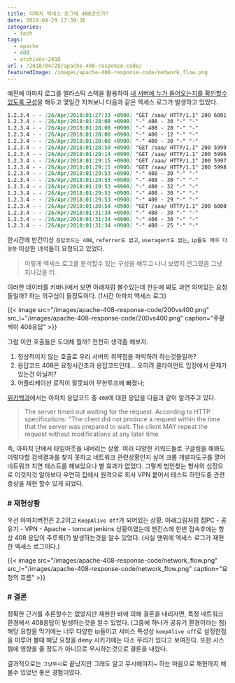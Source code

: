 ```yaml
---
title: 아파치 엑세스 로그에 408코드가?
date: 2018-04-29 17:39:36
categories:
  - tech
tags: 
  - apache
  - 408
  - archives-2018
url : /2018/04/29/apache-408-response-code/
featuredImage: /images/apache-408-response-code/network_flow.png
---
```

예전에 아파치 로그를 엘라스틱 스택을 활용하여 [내 서버에 누가 들어오는지를 확인할수 있도록 구성](https://taetaetae.github.io/2018/04/10/apache-access-log-user-agent)을 해두고 몇일간 지켜보니 다음과 같은 엑세스 로그가 발생하고 있었다.<!-- more -->
```markdown
1.2.3.4 - - [26/Apr/2018:01:27:33 +0900] "GET /aaa/ HTTP/1.1" 200 6001 30788 "http://www.naver.com" "Mozilla/5.0 (Windows NT 6.1; Win64; x64) AppleWebKit/537.36 (KHTML, like Gecko) Chrome/65.0.3325.181 Safari/537.36"
1.2.3.4 - - [26/Apr/2018:01:28:08 +0900] "-" 408 - 30 "-" "-"
1.2.3.4 - - [26/Apr/2018:01:28:08 +0900] "-" 408 - 28 "-" "-"
1.2.3.4 - - [26/Apr/2018:01:28:08 +0900] "-" 408 - 12 "-" "-"
1.2.3.4 - - [26/Apr/2018:01:28:08 +0900] "-" 408 - 30 "-" "-"
1.2.3.4 - - [26/Apr/2018:01:28:50 +0900] "GET /aaa/ HTTP/1.1" 200 5999 13521 "http://www.naver.com/" "Mozilla/5.0 (Windows NT 6.1; Win64; x64) AppleWebKit/537.36 (KHTML, like Gecko) Chrome/65.0.3325.181 Safari/537.36"
1.2.3.4 - - [26/Apr/2018:01:29:14 +0900] "GET /aaa/ HTTP/1.1" 200 5996 19437 "http://www.naver.com" "Mozilla/5.0 (Windows NT 6.1; Win64; x64) AppleWebKit/537.36 (KHTML, like Gecko) Chrome/65.0.3325.181 Safari/537.36"
1.2.3.4 - - [26/Apr/2018:01:29:15 +0900] "GET /aaa/ HTTP/1.1" 200 5997 17553 "http://www.naver.com" "Mozilla/5.0 (Windows NT 6.1; Win64; x64) AppleWebKit/537.36 (KHTML, like Gecko) Chrome/65.0.3325.181 Safari/537.36"
1.2.3.4 - - [26/Apr/2018:01:29:15 +0900] "GET /aaa/ HTTP/1.1" 200 5998 17429 "http://www.naver.com/" "Mozilla/5.0 (Windows NT 6.1; Win64; x64) AppleWebKit/537.36 (KHTML, like Gecko) Chrome/65.0.3325.181 Safari/537.36"
1.2.3.4 - - [26/Apr/2018:01:29:53 +0900] "-" 408 - 30 "-" "-"
1.2.3.4 - - [26/Apr/2018:01:29:53 +0900] "-" 408 - 30 "-" "-"
1.2.3.4 - - [26/Apr/2018:01:29:53 +0900] "-" 408 - 32 "-" "-"
1.2.3.4 - - [26/Apr/2018:01:29:53 +0900] "-" 408 - 38 "-" "-"
1.2.3.4 - - [26/Apr/2018:01:29:53 +0900] "-" 408 - 29 "-" "-"
1.2.3.4 - - [26/Apr/2018:01:30:54 +0900] "GET /aaa/ HTTP/1.1" 200 6000 17881 "http://www.naver.com" "Mozilla/5.0 (Windows NT 6.1; Win64; x64) AppleWebKit/537.36 (KHTML, like Gecko) Chrome/65.0.3325.181 Safari/537.36"
1.2.3.4 - - [26/Apr/2018:01:31:34 +0900] "-" 408 - 30 "-" "-"
1.2.3.4 - - [26/Apr/2018:01:31:34 +0900] "-" 408 - 30 "-" "-"
1.2.3.4 - - [26/Apr/2018:01:31:34 +0900] "-" 408 - 25 "-" "-"
```
한시간에 만건이상 `응답코드는 408`, `referrer도 없고`, `useragent도 없는`, `ip들도 매우 다양한` 이상한 녀석들이 요청되고 있었다. 

> 이렇게 엑세스 로그를 분석할수 있는 구성을 해두고 나니 보였지 안그랬음 그냥 지나갔을 터..

이러한 데이터를 키바나에서 보면 아래처럼 볼수있는데 한눈에 봐도 과연 의미있는 요청들일까? 하는 의구심이 들정도이다. (1시간 아파치 엑세스 로그)

{{< image src="/images/apache-408-response-code/200vs400.png" src_l="/images/apache-408-response-code/200vs400.png" caption="주황색이 408응답" >}}

그럼 이런 호출들은 도대체 뭘까? 천천히 생각좀 해보자.
  1. 정상적이지 않는 호출로 우리 서버의 취약점을 파악하려 하는것들일까?
  2. 응답코드 408은 요청시간초과 응답코드인데... 오히려 클라이언트 입장에서 문제가 있는건 아닐까?
  3. 어플리케이션 로직이 잘못되어 무한루프에 빠졌나;

[위키백과](https://en.wikipedia.org/wiki/List_of_HTTP_status_codes)에서는 아파치 응답코드 중 `408`에 대한 응답을 다음과 같이 알려주고 있다.

> The server timed out waiting for the request. According to HTTP specifications: "The client did not produce a request within the time that the server was prepared to wait. The client MAY repeat the request without modifications at any later time

즉, 아파치 단에서 타임아웃을 내버리는 상황. 여러 다양한 키워드들로 구글링을 해봐도 이렇다할 검색결과를 찾지 못하고 네트워크 관련상황인지 싶어 크롬 개발자도구를 열어 네트워크 지연 테스트를 해보았으나 별 효과가 없었다. 그렇게 범인찾는 형사의 심정으로 이것저것 알아보다 우연히 집에서 원격으로 회사 VPN 붙어서 테스트 하던도중 관련 증상을 재현 할수 있게 되었다.


### # 재현상황
우선 아파치버전은 2.2이고 `KeepAlive Off`가 되어있는 상황. 아래그림처럼 집PC - 공유기 - VPN - Apache - tomcat jenkins 상황이였는데 젠킨스에 한번 접속후에는 항상 408 응답이 주루룩(?) 발생하는것을 알수 있었다. (사실 맨위에 엑세스 로그가 재현한 엑세스 로그이다.)

{{< image src="/images/apache-408-response-code/network_flow.png" src_l="/images/apache-408-response-code/network_flow.png" caption="요청의 흐름" >}}


### # 결론
정확한 근거를 추론할수는 없었지만 재현한 바에 의해 결론을 내리자면, 특정 네트워크 환경에서 408응답이 발생하는것을 알수 있었다. (그중에 하나가 공유기 환경이라는 점)
해당 요청을 막기에는 너무 다양한 ip들이고 서비스 특성상 `keepAlive off`로 설정한점을 미루어 볼때 해당 요청을 deny 시키기에는 다소 무리가 있다고 보여진다. 또한 시스템에 영향을 줄 정도가 아니므로 무시하는것으로 결론을 내렸다.

결과적으로는 `그냥무시`로 끝났지만 그래도 알고 무시해야지~ 하는 마음으로 재현까지 해볼수 있었던 좋은 경험이였다.